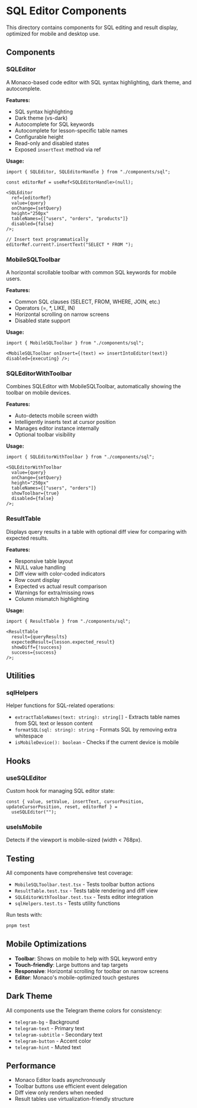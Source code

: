 # SQL Editor Components

This directory contains components for SQL editing and result display, optimized for mobile and desktop use.

## Components

### SQLEditor

A Monaco-based code editor with SQL syntax highlighting, dark theme, and autocomplete.

**Features:**

- SQL syntax highlighting
- Dark theme (vs-dark)
- Autocomplete for SQL keywords
- Autocomplete for lesson-specific table names
- Configurable height
- Read-only and disabled states
- Exposed `insertText` method via ref

**Usage:**

```tsx
import { SQLEditor, SQLEditorHandle } from "./components/sql";

const editorRef = useRef<SQLEditorHandle>(null);

<SQLEditor
  ref={editorRef}
  value={query}
  onChange={setQuery}
  height="250px"
  tableNames={["users", "orders", "products"]}
  disabled={false}
/>;

// Insert text programmatically
editorRef.current?.insertText("SELECT * FROM ");
```

### MobileSQLToolbar

A horizontal scrollable toolbar with common SQL keywords for mobile users.

**Features:**

- Common SQL clauses (SELECT, FROM, WHERE, JOIN, etc.)
- Operators (=, \*, LIKE, IN)
- Horizontal scrolling on narrow screens
- Disabled state support

**Usage:**

```tsx
import { MobileSQLToolbar } from "./components/sql";

<MobileSQLToolbar onInsert={(text) => insertIntoEditor(text)} disabled={executing} />;
```

### SQLEditorWithToolbar

Combines SQLEditor with MobileSQLToolbar, automatically showing the toolbar on mobile devices.

**Features:**

- Auto-detects mobile screen width
- Intelligently inserts text at cursor position
- Manages editor instance internally
- Optional toolbar visibility

**Usage:**

```tsx
import { SQLEditorWithToolbar } from "./components/sql";

<SQLEditorWithToolbar
  value={query}
  onChange={setQuery}
  height="250px"
  tableNames={["users", "orders"]}
  showToolbar={true}
  disabled={false}
/>;
```

### ResultTable

Displays query results in a table with optional diff view for comparing with expected results.

**Features:**

- Responsive table layout
- NULL value handling
- Diff view with color-coded indicators
- Row count display
- Expected vs actual result comparison
- Warnings for extra/missing rows
- Column mismatch highlighting

**Usage:**

```tsx
import { ResultTable } from "./components/sql";

<ResultTable
  result={queryResults}
  expectedResult={lesson.expected_result}
  showDiff={!success}
  success={success}
/>;
```

## Utilities

### sqlHelpers

Helper functions for SQL-related operations:

- `extractTableNames(text: string): string[]` - Extracts table names from SQL text or lesson content
- `formatSQL(sql: string): string` - Formats SQL by removing extra whitespace
- `isMobileDevice(): boolean` - Checks if the current device is mobile

## Hooks

### useSQLEditor

Custom hook for managing SQL editor state:

```tsx
const { value, setValue, insertText, cursorPosition, updateCursorPosition, reset, editorRef } =
  useSQLEditor("");
```

### useIsMobile

Detects if the viewport is mobile-sized (width < 768px).

## Testing

All components have comprehensive test coverage:

- `MobileSQLToolbar.test.tsx` - Tests toolbar button actions
- `ResultTable.test.tsx` - Tests table rendering and diff view
- `SQLEditorWithToolbar.test.tsx` - Tests editor integration
- `sqlHelpers.test.ts` - Tests utility functions

Run tests with:

```bash
pnpm test
```

## Mobile Optimizations

- **Toolbar**: Shows on mobile to help with SQL keyword entry
- **Touch-friendly**: Large buttons and tap targets
- **Responsive**: Horizontal scrolling for toolbar on narrow screens
- **Editor**: Monaco's mobile-optimized touch gestures

## Dark Theme

All components use the Telegram theme colors for consistency:

- `telegram-bg` - Background
- `telegram-text` - Primary text
- `telegram-subtitle` - Secondary text
- `telegram-button` - Accent color
- `telegram-hint` - Muted text

## Performance

- Monaco Editor loads asynchronously
- Toolbar buttons use efficient event delegation
- Diff view only renders when needed
- Result tables use virtualization-friendly structure
